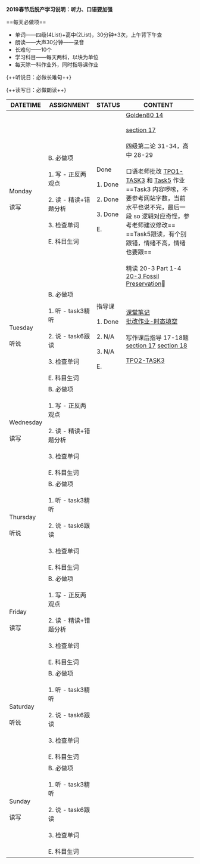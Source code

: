 **2019春节后脱产学习说明：听力、口语要加强**

==每天必做项==

* 单词——四级(4List)+高中(2List)，30分钟*3次，上午背下午查
* 朗读——大声30分钟——录音
* 长难句——10个
* 学习科目——每天两科，以块为单位
* 每天除一科作业外，同时指导课作业

{++听说日：必做长难句++}

{++读写日：必做朗读++}

DATETIME |  ASSIGNMENT | STATUS | CONTENT
------------ | ------------- | ------------- | -------------
Monday    <br><br>读写 | B. 必做项<br><br> 1. 写 - 正反两观点<br><br> 2. 读 - 精读+错题分析 <br><br> 3. 检查单词<br><br> E. 科目生词 | Done<br><br> 1. Done<br><br> 2. Done<br><br> 3. Done<br><br> E.  | [Golden80 14](../speak/golden80.md#14-2019-02-18)<br><br>[section 17](../write/section.md#2019-02-18)<br><br>四级第二论 31-34，高中 28-29<br><br>口语老师批改 [TPO1-TASK3](../speak/task3.md#2019-02-17) 和 [Task5](../listen/speak-task56.md#task-5-2019-02-15) 作业<br>==Task3 内容啰嗦，不要参考网站字数，当前水平也说不完，最后一段 so 逻辑对应奇怪，参考老师建议修改==<br>==Task5跟读，有个别跟错，情绪不高，情绪也要跟==<br><br>精读 20-3 Part 1-4<br>[20-3 Fossil Preservation](../read/20-3.md)
Tuesday   <br><br>听说 | B. 必做项<br><br> 1. 听 - task3精听<br><br> 2. 说 - task6跟读    <br><br> 3. 检查单词<br><br> E. 科目生词 | 指导课<br><br>1. Done<br><br>2. N/A<br><br>3. N/A<br><br>E. | [课堂笔记](../courses/tutoring.md)<br>[批改作业-时态填空](../tutoring/20190114.md)<br><br>写作课后指导 17-18题<br>[section 17](../write/section.md#2019-02-16) [section 18](../write/section.md#2019-02-18)<br><br>[TPO2-TASK3](../speak/task3.md#tpo2-2019-02-19)
Wednesday <br><br>读写 | B. 必做项<br><br> 1. 写 - 正反两观点<br><br> 2. 读 - 精读+错题分析 <br><br> 3. 检查单词<br><br> E. 科目生词 |  
Thursday  <br><br>听说 | B. 必做项<br><br> 1. 听 - task3精听<br><br> 2. 说 - task6跟读    <br><br> 3. 检查单词<br><br> E. 科目生词 | 
Friday    <br><br>读写 | B. 必做项<br><br> 1. 写 - 正反两观点<br><br> 2. 读 - 精读+错题分析 <br><br> 3. 检查单词<br><br> E. 科目生词 | 
Saturday  <br><br>听说 | B. 必做项<br><br> 1. 听 - task3精听<br><br> 2. 说 - task6跟读    <br><br> 3. 检查单词<br><br> E. 科目生词 |  
Sunday    <br><br>读写 | B. 必做项<br><br> 1. 听 - task3精听<br><br> 2. 说 - task6跟读    <br><br> 3. 检查单词<br><br> E. 科目生词 | 